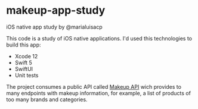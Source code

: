 # makeup-app-study
iOS native app study by @marialuisacp

This code is a study of iOS native applications. I'd used this technologies to build this app:

 - Xcode 12
 - Swift 5
 - SwiftUI
 - Unit tests

The project consumes a public API called [Makeup API](https://makeup-api.herokuapp.com/) wich provides to many endpoints with makeup information, for example, a list of products of too many brands and categories.


